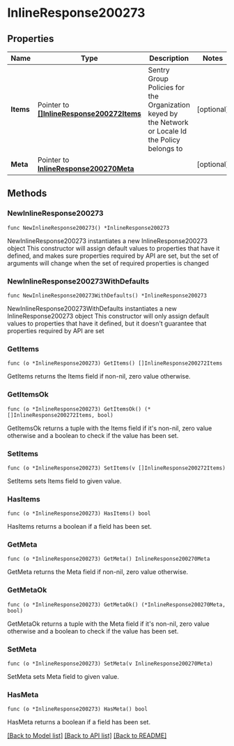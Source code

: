 # InlineResponse200273

## Properties

Name | Type | Description | Notes
------------ | ------------- | ------------- | -------------
**Items** | Pointer to [**[]InlineResponse200272Items**](InlineResponse200272Items.md) | Sentry Group Policies for the Organization keyed by the Network or Locale Id the Policy belongs to | [optional] 
**Meta** | Pointer to [**InlineResponse200270Meta**](InlineResponse200270Meta.md) |  | [optional] 

## Methods

### NewInlineResponse200273

`func NewInlineResponse200273() *InlineResponse200273`

NewInlineResponse200273 instantiates a new InlineResponse200273 object
This constructor will assign default values to properties that have it defined,
and makes sure properties required by API are set, but the set of arguments
will change when the set of required properties is changed

### NewInlineResponse200273WithDefaults

`func NewInlineResponse200273WithDefaults() *InlineResponse200273`

NewInlineResponse200273WithDefaults instantiates a new InlineResponse200273 object
This constructor will only assign default values to properties that have it defined,
but it doesn't guarantee that properties required by API are set

### GetItems

`func (o *InlineResponse200273) GetItems() []InlineResponse200272Items`

GetItems returns the Items field if non-nil, zero value otherwise.

### GetItemsOk

`func (o *InlineResponse200273) GetItemsOk() (*[]InlineResponse200272Items, bool)`

GetItemsOk returns a tuple with the Items field if it's non-nil, zero value otherwise
and a boolean to check if the value has been set.

### SetItems

`func (o *InlineResponse200273) SetItems(v []InlineResponse200272Items)`

SetItems sets Items field to given value.

### HasItems

`func (o *InlineResponse200273) HasItems() bool`

HasItems returns a boolean if a field has been set.

### GetMeta

`func (o *InlineResponse200273) GetMeta() InlineResponse200270Meta`

GetMeta returns the Meta field if non-nil, zero value otherwise.

### GetMetaOk

`func (o *InlineResponse200273) GetMetaOk() (*InlineResponse200270Meta, bool)`

GetMetaOk returns a tuple with the Meta field if it's non-nil, zero value otherwise
and a boolean to check if the value has been set.

### SetMeta

`func (o *InlineResponse200273) SetMeta(v InlineResponse200270Meta)`

SetMeta sets Meta field to given value.

### HasMeta

`func (o *InlineResponse200273) HasMeta() bool`

HasMeta returns a boolean if a field has been set.


[[Back to Model list]](../README.md#documentation-for-models) [[Back to API list]](../README.md#documentation-for-api-endpoints) [[Back to README]](../README.md)


